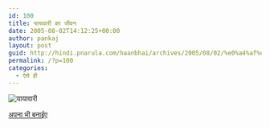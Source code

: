 ```yaml
---
id: 100
title: यायावारी का जीवन
date: 2005-08-02T14:12:25+00:00
author: pankaj
layout: post
guid: http://hindi.pnarula.com/haanbhai/archives/2005/08/02/%e0%a4%af%e0%a4%be%e0%a4%af%e0%a4%be%e0%a4%b5%e0%a4%be%e0%a4%b0%e0%a5%80-%e0%a4%95%e0%a4%be-%e0%a4%9c%e0%a5%80%e0%a4%b5%e0%a4%a8/
permalink: /?p=100
categories:
  - ऐसे ही
---
```

![यायावारी](http://pnarula.com/images/bt/statemap.gif)
  
[अपना भी बनाईए](http://www.world66.com/myworld66)
